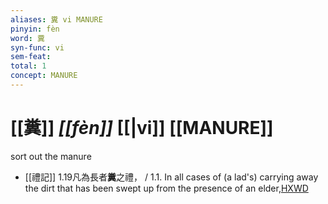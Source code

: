 ```yaml
---
aliases: 糞 vi MANURE
pinyin: fèn
word: 糞
syn-func: vi
sem-feat: 
total: 1
concept: MANURE 
---
```

# [[糞]] *[[fèn]]*  [[|vi]] [[MANURE]]
sort out the manure
 - [[禮記]] 1.19凡為長者**糞**之禮， / 1.1. In all cases of (a lad's) carrying away the dirt that has been swept up from the presence of an elder,[HXWD](https://hxwd.org/textview.html?location=KR1d0052_tls_001-19a.2)